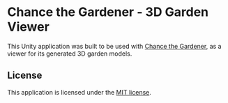 # Chance the Gardener - 3D Garden Viewer
This Unity application was built to be used with [Chance the Gardener](https://github.com/jonathonwolfe/chance-the-gardener), as a viewer for its generated 3D garden models.


## License
This application is licensed under the [MIT license](https://github.com/jonathonwolfe/chance-the-gardener-viewer/blob/master/LICENSE).